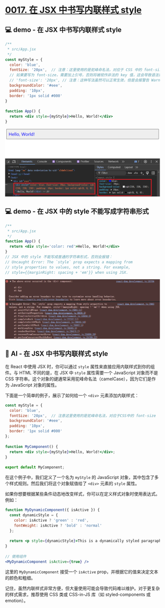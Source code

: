 # [0017. 在 JSX 中书写内联样式 style](https://github.com/Tdahuyou/react/tree/main/0017.%20%E5%9C%A8%20JSX%20%E4%B8%AD%E4%B9%A6%E5%86%99%E5%86%85%E8%81%94%E6%A0%B7%E5%BC%8F%20style)


## 💻 demo - 在 JSX 中书写内联样式 style

```jsx
/**
 * src/App.jsx
 */
const myStyle = {
  color: 'blue',
  fontSize: '20px',  // 注意：这里使用的是驼峰命名法，对应于 CSS 中的 font-size
  // 如果要写为 font-size，需要加上引号，否则将被视作非法的 key 值，这会导致语法错误。
  // 'font-size': '20px', // 注意：这种写法虽然可以正常生效，但是会报警告 Warning: Unsupported style property font-size. Did you mean fontSize?
  backgroundColor: '#eee',
  padding: '10px',
  border: '1px solid #000'
}

function App() {
  return <div style={myStyle}>Hello, World!</div>
}
```

![](md-imgs/2024-09-29-09-09-42.png)

## 💻 demo - 在 JSX 中的 style 不能写成字符串形式

```jsx
/**
 * src/App.jsx
 */
function App() {
  return <div style='color: red'>Hello, World!</div>
}
// JSX 中的 style 不能写成普通的字符串形式，否则会报错：
// Uncaught Error: The `style` prop expects a mapping from
// style properties to values, not a string. For example,
// style={{marginRight: spacing + 'em'}} when using JSX.
```

![](md-imgs/2024-09-29-09-12-33.png)

## 🤖 AI - 在 JSX 中书写内联样式 style

在 React 中使用 JSX 时，你可以通过 `style` 属性来直接应用内联样式到你的组件。与 HTML 不同的是，在 JSX 中 `style` 属性需要一个 JavaScript 对象而不是 CSS 字符串。这个对象的键通常采用驼峰命名法（camelCase），因为它们是作为 JavaScript 对象的属性。

下面是一个简单的例子，展示了如何给一个 `<div>` 元素添加内联样式：

```jsx
const myStyle = {
  color: 'blue',
  fontSize: '20px',  // 注意这里使用的是驼峰命名法，对应于CSS中的 font-size
  backgroundColor: '#eee',
  padding: '10px',
  border: '1px solid #000'
};

function MyComponent() {
  return <div style={myStyle}>Hello, World!</div>;
}

export default MyComponent;
```

在这个例子中，我们定义了一个名为 `myStyle` 的 JavaScript 对象，其中包含了多个样式规则。然后我们将这个对象赋值给了 `<div>` 元素的 `style` 属性。

如果你想要根据某些条件动态地改变样式，你可以在定义样式对象时使用表达式。例如：

```jsx
function MyDynamicComponent({ isActive }) {
  const dynamicStyle = {
    color: isActive ? 'green' : 'red',
    fontWeight: isActive ? 'bold' : 'normal'
  };

  return <p style={dynamicStyle}>This is a dynamically styled paragraph.</p>;
}

// 使用组件
<MyDynamicComponent isActive={true} />
```

这里的 `MyDynamicComponent` 接受一个 `isActive` prop，并根据它的值来决定文本的颜色和粗细。

记住，虽然内联样式非常方便，但大量使用可能会导致代码难以维护。对于更复杂的样式需求，推荐使用 CSS 类或 CSS-in-JS 库（如 styled-components 或 emotion）。